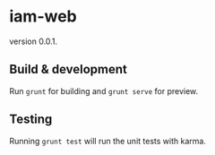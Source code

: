 # iam-web

version 0.0.1.

## Build & development

Run `grunt` for building and `grunt serve` for preview.

## Testing

Running `grunt test` will run the unit tests with karma.
